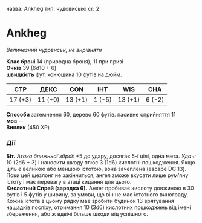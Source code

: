 назва: Ankheg тип: чудовисько cr: 2

# Ankheg
_Величезний чудовиськ, не вирівняти_

**Клас броні** 14 (природна броня), 11 при призі    
**Очків** 39 (6d10 + 6)    
**швидкість** фут. конюшина 10 футів на дюйм.

| СТР     | ДЕКС    | CON     | ІНТ    | WIS     | CHA    |
| ------- | ------- | ------- | ------ | ------- | ------ |
| 17 (+3) | 11 (+0) | 13 (+1) | 1 (-5) | 13 (+1) | 6 (-2) |

**Способи** затемнення 60, дерево 60 футів. пасивне сприйняття 11    
**мов** --    
**Виклик** (450 XP)

### Дії
**Біт.** _Атака ближньої зброї:_ +5 до удару, досягає 5-ї цілі, одна мета. _Удач:_ 10 (2d6 + 3) і наносити шкоду плюс 3 (1d6) кислотні пошкодження. Якщо ціль є великою або меншою істотою, вона зачеплена (escape DC 13). Поки цей шезлонг не закінчиться, ангел зможе вкусати лише рум'яну істоту і має перевагу в атаці кидання для цього.    
**Кислотний Спрей (зарядка 6).** Анкег пробиває кислоту довжиною в 30 футів і 5 футів у ширину, за умови, що він не має істотного винограду. Кожна істота в цьому рядку має зробити будинок 13 врятування нащадків поспіху, отримання 10 (3d6) кислотних пошкоджень від імені збереження, або ж вдвічі більше шкоди від успішного. 
